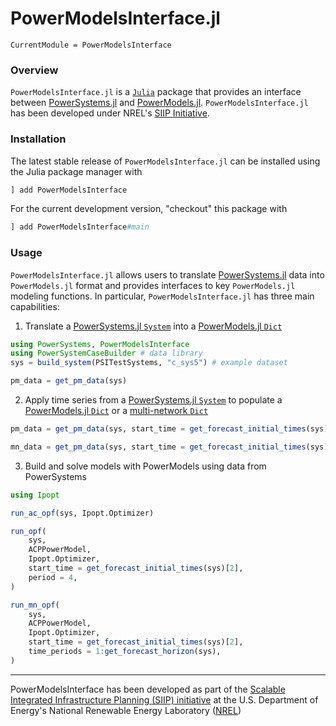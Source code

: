 # PowerModelsInterface.jl

```@meta
CurrentModule = PowerModelsInterface
```

### Overview

`PowerModelsInterface.jl` is a [`Julia`](http://www.julialang.org) package that provides
an interface between [PowerSystems.jl](https://github.com/NREL-SIIP/PowerSystems.jl) and
[PowerModels.jl](https://github.com/lanl-ansi/PowerModels.jl). `PowerModelsInterface.jl` has
been developed under NREL's [SIIP Initiative](https://github.com/NREL-SIIP).

### Installation

The latest stable release of `PowerModelsInterface.jl` can be installed using the Julia
package manager with

```Julia
] add PowerModelsInterface
```

For the current development version, "checkout" this package with

```Julia
] add PowerModelsInterface#main
```

### Usage

`PowerModelsInterface.jl` allows users to translate [PowerSystems.jl](https://github.com/NREL-SIIP/PowerSystems.jl) data into `PowerModels.jl` format and provides interfaces to key `PowerModels.jl` modeling functions. In particular, `PowerModelsInterface.jl` has three main capabilities:

1. Translate a [PowerSystems.jl `System`](https://nrel-siip.github.io/PowerSystems.jl/stable/modeler_guide/system/) into a [PowerModels.jl `Dict`](https://lanl-ansi.github.io/PowerModels.jl/stable/network-data/)

```julia
using PowerSystems, PowerModelsInterface
using PowerSystemCaseBuilder # data library
sys = build_system(PSITestSystems, "c_sys5") # example dataset

pm_data = get_pm_data(sys)
```

2. Apply time series from a [PowerSystems.jl `System`](https://nrel-siip.github.io/PowerSystems.jl/stable/modeler_guide/system/) to populate a [PowerModels.jl `Dict`](https://lanl-ansi.github.io/PowerModels.jl/stable/network-data/) or a [multi-network `Dict`](https://lanl-ansi.github.io/PowerModels.jl/stable/multi-networks/)

```julia
pm_data = get_pm_data(sys, start_time = get_forecast_initial_times(sys)[2], period = 4) #applies data from the 4th period of the 2nd forecast to pm_data

mn_data = get_pm_data(sys, start_time = get_forecast_initial_times(sys)[2], time_periods = 1:4) #applies data from the 4th period of the 2nd forecast to pm_data
```

3. Build and solve models with PowerModels using data from PowerSystems

```julia
using Ipopt

run_ac_opf(sys, Ipopt.Optimizer)

run_opf(
    sys,
    ACPPowerModel,
    Ipopt.Optimizer,
    start_time = get_forecast_initial_times(sys)[2],
    period = 4,
)

run_mn_opf(
    sys,
    ACPPowerModel,
    Ipopt.Optimizer,
    start_time = get_forecast_initial_times(sys)[2],
    time_periods = 1:get_forecast_horizon(sys),
)
```

------------
PowerModelsInterface has been developed as part of the [Scalable Integrated Infrastructure Planning (SIIP) initiative](https://www.nrel.gov/analysis/siip.html) at the U.S. Department of Energy's National Renewable Energy Laboratory
([NREL](https://www.nrel.gov/))
